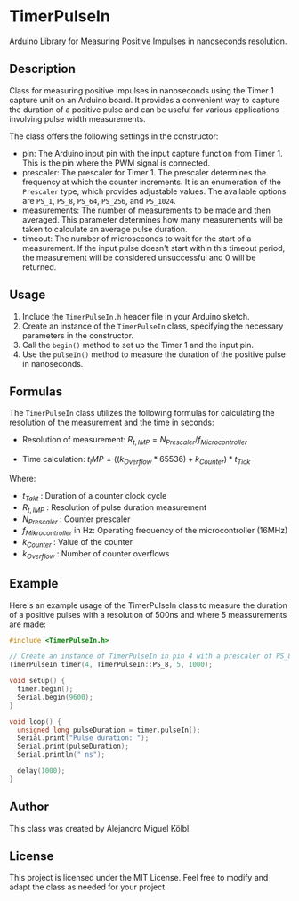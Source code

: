 # TimerPulseIn

Arduino Library for Measuring Positive Impulses in nanoseconds resolution.

## Description

Class for measuring positive impulses in nanoseconds using the Timer 1 capture unit on an Arduino board. It provides a convenient way to capture the duration of a positive pulse and can be useful for various applications involving pulse width measurements.

The class offers the following settings in the constructor:
- pin: The Arduino input pin with the input capture function from Timer 1. This is the pin where the PWM signal is connected.
- prescaler: The prescaler for Timer 1. The prescaler determines the frequency at which the counter increments. It is an enumeration of the `Prescaler` type, which provides adjustable values. The available options are `PS_1`, `PS_8`, `PS_64`, `PS_256`, and `PS_1024`.
- measurements: The number of measurements to be made and then averaged. This parameter determines how many measurements will be taken to calculate an average pulse duration.
- timeout: The number of microseconds to wait for the start of a measurement. If the input pulse doesn't start within this timeout period, the measurement will be considered unsuccessful and 0 will be returned.

## Usage

1. Include the `TimerPulseIn.h` header file in your Arduino sketch.
2. Create an instance of the `TimerPulseIn` class, specifying the necessary parameters in the constructor.
3. Call the `begin()` method to set up the Timer 1 and the input pin.
4. Use the `pulseIn()` method to measure the duration of the positive pulse in nanoseconds.

## Formulas

The `TimerPulseIn` class utilizes the following formulas for calculating the resolution of the measurement and the time in seconds:

- Resolution of measurement:
  $`R_{t,IMP} = N_{Prescaler} / f_{Microcontroller}`$

- Time calculation:
  $`t_IMP = ((k_{Overflow} * 65536) + k_{Counter}) * t_{Tick}`$

Where:
- $`t_{Takt}`$ : Duration of a counter clock cycle
- $`R_{t,IMP}`$ : Resolution of pulse duration measurement
- $`N_{Prescaler}`$ : Counter prescaler
- $`f_{Mikrocontroller}`$ in Hz: Operating frequency of the microcontroller (16MHz)
- $`k_{Counter}`$ : Value of the counter
- $`k_{Overflow}`$ : Number of counter overflows

## Example

Here's an example usage of the TimerPulseIn class to measure the duration of a positive pulses with a resolution of 500ns and where 5 meassurements are made:

```cpp
#include <TimerPulseIn.h>

// Create an instance of TimerPulseIn in pin 4 with a prescaler of PS_8 and 5 meassurenments for averaging
TimerPulseIn timer(4, TimerPulseIn::PS_8, 5, 1000);

void setup() {
  timer.begin();
  Serial.begin(9600);
}

void loop() {
  unsigned long pulseDuration = timer.pulseIn();
  Serial.print("Pulse duration: ");
  Serial.print(pulseDuration);
  Serial.println(" ns");

  delay(1000);
}
```

## Author
This class was created by Alejandro Miguel Kölbl.

## License
This project is licensed under the MIT License. Feel free to modify and adapt the class as needed for your project.
